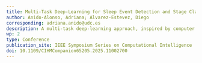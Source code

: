 ```yaml
---
title: Multi-Task Deep-Learning for Sleep Event Detection and Stage Classification
author: Anido-Alonso, Adriana; Alvarez-Estevez, Diego
corresponding: adriana.anido@udc.es
description: A multi-task deep-learning approach, inspired by computer vision's object detection, is proposed to simultaneously detect sleep events and construct hypnograms, streamlining the complex process of polysomnographic sleep analysis.
wp: 2
type: Conference
publication_site: IEEE Symposium Series on Computational Intelligence 
doi: 10.1109/CIHMCompanion65205.2025.11002700
---
```


